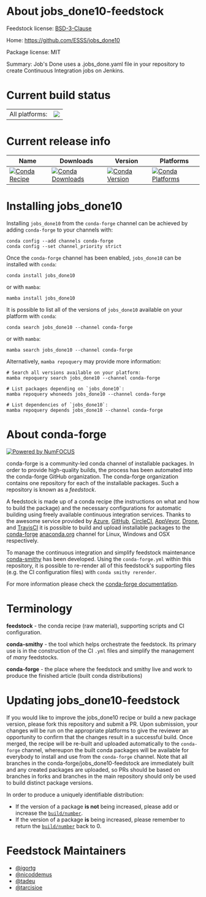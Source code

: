 About jobs_done10-feedstock
===========================

Feedstock license: [BSD-3-Clause](https://github.com/conda-forge/jobs_done10-feedstock/blob/main/LICENSE.txt)

Home: https://github.com/ESSS/jobs_done10

Package license: MIT

Summary: Job's Done uses a .jobs_done.yaml file in your repository to create Continuous Integration jobs on Jenkins.

Current build status
====================


<table><tr><td>All platforms:</td>
    <td>
      <a href="https://dev.azure.com/conda-forge/feedstock-builds/_build/latest?definitionId=3971&branchName=main">
        <img src="https://dev.azure.com/conda-forge/feedstock-builds/_apis/build/status/jobs_done10-feedstock?branchName=main">
      </a>
    </td>
  </tr>
</table>

Current release info
====================

| Name | Downloads | Version | Platforms |
| --- | --- | --- | --- |
| [![Conda Recipe](https://img.shields.io/badge/recipe-jobs_done10-green.svg)](https://anaconda.org/conda-forge/jobs_done10) | [![Conda Downloads](https://img.shields.io/conda/dn/conda-forge/jobs_done10.svg)](https://anaconda.org/conda-forge/jobs_done10) | [![Conda Version](https://img.shields.io/conda/vn/conda-forge/jobs_done10.svg)](https://anaconda.org/conda-forge/jobs_done10) | [![Conda Platforms](https://img.shields.io/conda/pn/conda-forge/jobs_done10.svg)](https://anaconda.org/conda-forge/jobs_done10) |

Installing jobs_done10
======================

Installing `jobs_done10` from the `conda-forge` channel can be achieved by adding `conda-forge` to your channels with:

```
conda config --add channels conda-forge
conda config --set channel_priority strict
```

Once the `conda-forge` channel has been enabled, `jobs_done10` can be installed with `conda`:

```
conda install jobs_done10
```

or with `mamba`:

```
mamba install jobs_done10
```

It is possible to list all of the versions of `jobs_done10` available on your platform with `conda`:

```
conda search jobs_done10 --channel conda-forge
```

or with `mamba`:

```
mamba search jobs_done10 --channel conda-forge
```

Alternatively, `mamba repoquery` may provide more information:

```
# Search all versions available on your platform:
mamba repoquery search jobs_done10 --channel conda-forge

# List packages depending on `jobs_done10`:
mamba repoquery whoneeds jobs_done10 --channel conda-forge

# List dependencies of `jobs_done10`:
mamba repoquery depends jobs_done10 --channel conda-forge
```


About conda-forge
=================

[![Powered by
NumFOCUS](https://img.shields.io/badge/powered%20by-NumFOCUS-orange.svg?style=flat&colorA=E1523D&colorB=007D8A)](https://numfocus.org)

conda-forge is a community-led conda channel of installable packages.
In order to provide high-quality builds, the process has been automated into the
conda-forge GitHub organization. The conda-forge organization contains one repository
for each of the installable packages. Such a repository is known as a *feedstock*.

A feedstock is made up of a conda recipe (the instructions on what and how to build
the package) and the necessary configurations for automatic building using freely
available continuous integration services. Thanks to the awesome service provided by
[Azure](https://azure.microsoft.com/en-us/services/devops/), [GitHub](https://github.com/),
[CircleCI](https://circleci.com/), [AppVeyor](https://www.appveyor.com/),
[Drone](https://cloud.drone.io/welcome), and [TravisCI](https://travis-ci.com/)
it is possible to build and upload installable packages to the
[conda-forge](https://anaconda.org/conda-forge) [anaconda.org](https://anaconda.org/)
channel for Linux, Windows and OSX respectively.

To manage the continuous integration and simplify feedstock maintenance
[conda-smithy](https://github.com/conda-forge/conda-smithy) has been developed.
Using the ``conda-forge.yml`` within this repository, it is possible to re-render all of
this feedstock's supporting files (e.g. the CI configuration files) with ``conda smithy rerender``.

For more information please check the [conda-forge documentation](https://conda-forge.org/docs/).

Terminology
===========

**feedstock** - the conda recipe (raw material), supporting scripts and CI configuration.

**conda-smithy** - the tool which helps orchestrate the feedstock.
                   Its primary use is in the construction of the CI ``.yml`` files
                   and simplify the management of *many* feedstocks.

**conda-forge** - the place where the feedstock and smithy live and work to
                  produce the finished article (built conda distributions)


Updating jobs_done10-feedstock
==============================

If you would like to improve the jobs_done10 recipe or build a new
package version, please fork this repository and submit a PR. Upon submission,
your changes will be run on the appropriate platforms to give the reviewer an
opportunity to confirm that the changes result in a successful build. Once
merged, the recipe will be re-built and uploaded automatically to the
`conda-forge` channel, whereupon the built conda packages will be available for
everybody to install and use from the `conda-forge` channel.
Note that all branches in the conda-forge/jobs_done10-feedstock are
immediately built and any created packages are uploaded, so PRs should be based
on branches in forks and branches in the main repository should only be used to
build distinct package versions.

In order to produce a uniquely identifiable distribution:
 * If the version of a package **is not** being increased, please add or increase
   the [``build/number``](https://docs.conda.io/projects/conda-build/en/latest/resources/define-metadata.html#build-number-and-string).
 * If the version of a package **is** being increased, please remember to return
   the [``build/number``](https://docs.conda.io/projects/conda-build/en/latest/resources/define-metadata.html#build-number-and-string)
   back to 0.

Feedstock Maintainers
=====================

* [@igortg](https://github.com/igortg/)
* [@nicoddemus](https://github.com/nicoddemus/)
* [@tadeu](https://github.com/tadeu/)
* [@tarcisioe](https://github.com/tarcisioe/)

